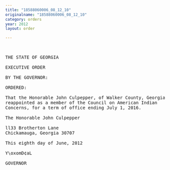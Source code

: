 ```yaml
---
title: "18588060006_08_12_10"
originalname: "18588060006_08_12_10"
category: orders
year: 2012
layout: order

---
```

<pre>
 

THE STATE OF GEORGIA

EXECUTIVE ORDER

BY THE GOVERNOR:

ORDERED:

That the Honorable John Culpepper, of Walker County, Georgia, is
reappointed as a member of the Council on American Indian
Concerns, for a term of office ending July 1, 2016.

The Honorable John Culpepper

ll33 Brotherton Lane
Chickamauga, Georgia 30707

This eighth day of June, 2012

Y\oxomD¢aL

GOVERNOR

</pre>
